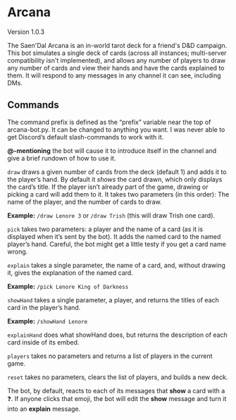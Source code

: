 # Arcana
Version 1.0.3 

The Saen'Dal Arcana is an in-world tarot deck for a friend's D&D campaign. This bot simulates a single deck of cards (across all instances; multi-server compatibility isn't implemented), and allows any number of players to draw any number of cards and view their hands and have the cards explained to them. It will respond to any messages in any channel it can see, including DMs.

## Commands

The command prefix is defined as the “prefix” variable near the top of arcana-bot.py. It can be changed to anything you want. I was never able to get Discord’s default slash-commands to work with it.

**@-mentioning** the bot will cause it to introduce itself in the channel and give a brief rundown of how to use it.

```draw``` draws a given number of cards from the deck (default 1) and adds it to the player’s hand. By default it _shows_ the card drawn, which only displays the card’s title. If the player isn’t already part of the game, drawing or picking a card will add them to it. It takes two parameters (in this order): The name of the player, and the number of  cards to draw.

**Example:** ```/draw Lenore 3``` or ```/draw Trish``` (this will draw Trish one card).

```pick``` takes two parameters: a player and the name of a card (as it is displayed when it’s sent by the bot). It adds the named card to the named player’s hand. Careful, the bot might get a little testy if you get a card name wrong.

```explain``` takes a single parameter, the name of a card, and, without drawing it, gives the explanation of the named card.

**Example:** ```/pick Lenore King of Darkness```

```showHand``` takes a single parameter, a player, and returns the titles of each card in the player’s hand.  

**Example:** ```/showHand Lenore```

```explainHand``` does what showHand does, but returns the description of each card inside of its embed.

```players``` takes no parameters and returns a list of players in the current game.

```reset``` takes no parameters, clears the list of players, and builds a new deck.

The bot, by default, reacts to each of its messages that **show** a card with a ❓. If anyone clicks that emoji, the bot will edit the **show** message and turn it into an **explain** message.

